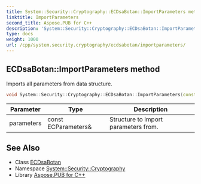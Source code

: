 ```yaml
---
title: System::Security::Cryptography::ECDsaBotan::ImportParameters method
linktitle: ImportParameters
second_title: Aspose.PUB for C++
description: 'System::Security::Cryptography::ECDsaBotan::ImportParameters method. Imports all parameters from data structure in C++.'
type: docs
weight: 1000
url: /cpp/system.security.cryptography/ecdsabotan/importparameters/
---
```

## ECDsaBotan::ImportParameters method


Imports all parameters from data structure.

```cpp
void System::Security::Cryptography::ECDsaBotan::ImportParameters(const ECParameters &parameters) override
```


| Parameter | Type | Description |
| --- | --- | --- |
| parameters | const ECParameters\& | Structure to import parameters from. |

## See Also

* Class [ECDsaBotan](../)
* Namespace [System::Security::Cryptography](../../)
* Library [Aspose.PUB for C++](../../../)

